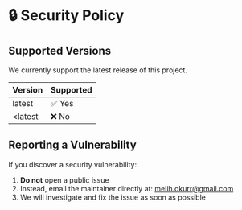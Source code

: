 # 🔒 Security Policy

## Supported Versions
We currently support the latest release of this project.

| Version | Supported          |
| ------- | ------------------ |
| latest  | ✅ Yes             |
| <latest | ❌ No              |

## Reporting a Vulnerability
If you discover a security vulnerability:
1. **Do not** open a public issue
2. Instead, email the maintainer directly at: melih.okurr@gmail.com
3. We will investigate and fix the issue as soon as possible
